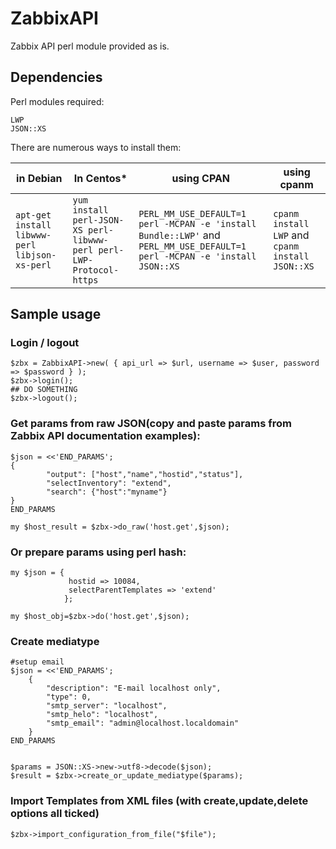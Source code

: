 # ZabbixAPI
Zabbix API perl module provided as is.

## Dependencies  
Perl modules required:  
```
LWP
JSON::XS
```
There are numerous ways to install them:  

| in Debian  | In Centos* | using CPAN | using cpanm|  
|------------|-----------|------------|------------|  
|  `apt-get install libwww-perl libjson-xs-perl` | `yum install perl-JSON-XS perl-libwww-perl perl-LWP-Protocol-https` | `PERL_MM_USE_DEFAULT=1 perl -MCPAN -e 'install Bundle::LWP'` and  `PERL_MM_USE_DEFAULT=1 perl -MCPAN -e 'install JSON::XS` | `cpanm install LWP` and `cpanm install JSON::XS`|  

## Sample usage  
### Login / logout
```
$zbx = ZabbixAPI->new( { api_url => $url, username => $user, password => $password } );
$zbx->login();
## DO SOMETHING
$zbx->logout();
```

### Get params from raw JSON(copy and paste params from Zabbix API documentation examples):  
```
$json = <<'END_PARAMS';
{
        "output": ["host","name","hostid","status"],
        "selectInventory": "extend",
        "search": {"host":"myname"}
}
END_PARAMS

my $host_result = $zbx->do_raw('host.get',$json);
```
### Or prepare params using perl hash:  
```
my $json = {
             hostid => 10084,
             selectParentTemplates => 'extend'
            };

my $host_obj=$zbx->do('host.get',$json);
```
### Create mediatype
```
#setup email
$json = <<'END_PARAMS';
    {
        "description": "E-mail localhost only",
        "type": 0,
        "smtp_server": "localhost",
        "smtp_helo": "localhost",
        "smtp_email": "admin@localhost.localdomain"
    }
END_PARAMS


$params = JSON::XS->new->utf8->decode($json);
$result = $zbx->create_or_update_mediatype($params);
```


### Import Templates from XML files (with create,update,delete options all ticked)  
```
$zbx->import_configuration_from_file("$file");
```
